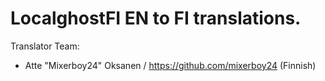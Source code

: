 # LocalghostFI EN to FI translations. 


Translator Team: 
- Atte "Mixerboy24" Oksanen / https://github.com/mixerboy24 (Finnish)
